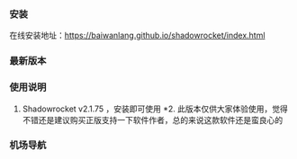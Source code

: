 ### 安装
在线安装地址：https://baiwanlang.github.io/shadowrocket/index.html
### 最新版本
### 使用说明
1. Shadowrocket v2.1.75 ，安装即可使用
*2. 此版本仅供大家体验使用，觉得不错还是建议购买正版支持一下软件作者，总的来说这款软件还是蛮良心的
### 机场导航

